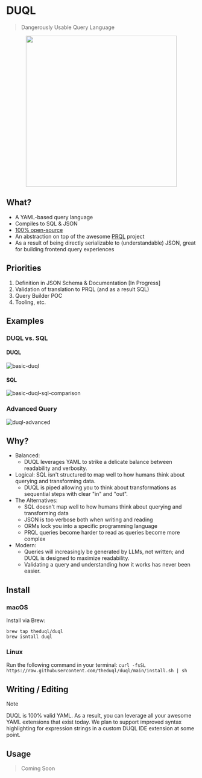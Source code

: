 # DUQL
> Dangerously Usable Query Language

<p align="center"><img src="https://tyler-mills-shared.s3.amazonaws.com/duql-logo.png" width="400"></p>

## What?
- A YAML-based query language
- Compiles to SQL & JSON
- [100% open-source](/LICENSE)
- An abstraction on top of the awesome [PRQL](https://github.com/PRQL/prql) project
- As a result of being directly serializable to (understandable) JSON, great for building frontend query experiences

## Priorities
1. Definition in JSON Schema & Documentation [In Progress]
2. Validation of translation to PRQL (and as a result SQL)
3. Query Builder POC
4. Tooling, etc.

## Examples
### DUQL vs. SQL
#### DUQL
![basic-duql](https://tyler-mills-shared.s3.amazonaws.com/duql_0.png)
#### SQL
![basic-duql-sql-comparison](https://tyler-mills-shared.s3.amazonaws.com/duql_1_sql.png)

### Advanced Query
![duql-advanced](https://tyler-mills-shared.s3.amazonaws.com/Chalk+Screenshot.png)

## Why?
- Balanced: 
    - DUQL leverages YAML to strike a delicate balance between readability and verbosity.
- Logical: SQL isn't structured to map well to how humans think about querying and transforming data. 
    - DUQL is piped allowing you to think about transformations as sequential steps with clear "in" and "out".
- The Alternatives: 
    - SQL doesn't map well to how humans think about querying and transforming data
    - JSON is too verbose both when writing and reading
    - ORMs lock you into a specific programming language
    - PRQL queries become harder to read as queries become more complex
- Modern:
    - Queries will increasingly be generated by LLMs, not written; and DUQL is designed to maximize readability.
    - Validating a query and understanding how it works has never been easier.

## Install
### macOS
Install via Brew:
```
brew tap theduql/duql
brew isntall duql
```

### Linux
Run the following command in your terminal: 
`curl -fsSL https://raw.githubusercontent.com/theduql/duql/main/install.sh | sh`

## Writing / Editing
> [!NOTE]  
> DUQL is 100% valid YAML. As a result, you can leverage all your awesome YAML extensions that exist today.
> We plan to support improved syntax highlighting for expression strings in a custom DUQL IDE extension at some point.

## Usage
> Coming Soon
